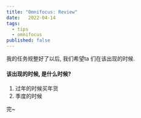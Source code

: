 ```yaml
---
title: "Omnifocus: Review"
date:   2022-04-14
tags:
  - tips
  - omnifocus
published: false
---
```


我的任务规整好了以后, 我们希望ta 们在该出现的时候.

#### 该出现的时候, 是什么时候?

1. 过年的时候买年货
2. 季度的时候


完~